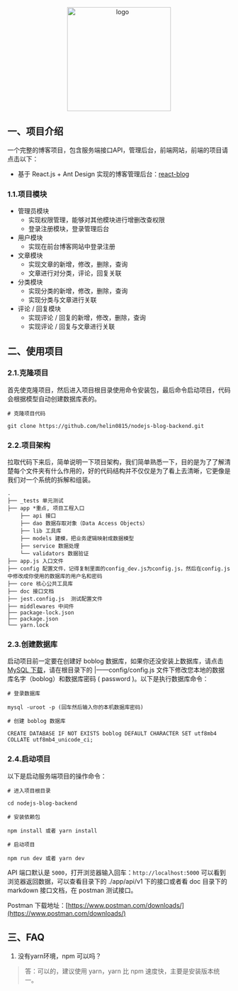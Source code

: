 
<p align="center"><a href="http://www.boblog.com" target="_blank" rel="noopener noreferrer"><img width="234" src="https://cdn.boblog.com/boblog.png" alt="logo"></a></p>

## 一、项目介绍
一个完整的博客项目，包含服务端接口API，管理后台，前端网站，前端的项目请点击以下：

- 基于 React.js + Ant Design 实现的博客管理后台：[react-blog](https://github.com/helin0815/react-ant-blog)

### 1.1.项目模块
- 管理员模块
    - 实现权限管理，能够对其他模块进行增删改查权限
    - 登录注册模块，登录管理后台
- 用户模块
    - 实现在前台博客网站中登录注册
- 文章模块
    - 实现文章的新增，修改，删除，查询
    - 文章进行对分类，评论，回复关联
- 分类模块
    - 实现分类的新增，修改，删除，查询
    - 实现分类与文章进行关联
- 评论 / 回复模块
    - 实现评论 / 回复的新增，修改，删除，查询
    - 实现评论 / 回复与文章进行关联

## 二、使用项目
### 2.1.克隆项目
首先使克隆项目，然后进入项目根目录使用命令安装包，最后命令启动项目，代码会根据模型自动创建数据库表的。
```
# 克隆项目代码

git clone https://github.com/helin0815/nodejs-blog-backend.git
```


### 2.2.项目架构
拉取代码下来后，简单说明一下项目架构，我们简单熟悉一下，目的是为了了解清楚每个文件夹有什么作用的，好的代码结构并不仅仅是为了看上去清晰，它更像是我们对一个系统的拆解和组装。

```iterm2
.
├── _tests 单元测试
├── app *重点, 项目工程入口
    ├── api 接口
    ├── dao 数据存取对象（Data Access Objects）
    ├── lib 工具库
    ├── models 建模，把业务逻辑映射成数据模型
    ├── service 数据处理
    └── validators 数据验证
├── app.js 入口文件
├── config 配置文件，记得复制里面的config_dev.js为config.js，然后在config.js中修改成你使用的数据库的用户名和密码
├── core 核心公共工具库
├── doc 接口文档
├── jest.config.js  测试配置文件
├── middlewares 中间件
├── package-lock.json
├── package.json
└── yarn.lock
```

### 2.3.创建数据库

启动项目前一定要在创建好 boblog 数据库，如果你还没安装上数据库，请点击[MySQL 下载](https://dev.mysql.com/downloads/mysql/)，请在根目录下的 |——config/config.js 文件下修改您本地的数据库名字（boblog）和数据库密码 ( password )。以下是执行数据库命令：

```
# 登录数据库

mysql -uroot -p (回车然后输入你的本机数据库密码)

# 创建 boblog 数据库

CREATE DATABASE IF NOT EXISTS boblog DEFAULT CHARACTER SET utf8mb4 COLLATE utf8mb4_unicode_ci;
```


### 2.4.启动项目
以下是启动服务端项目的操作命令：
```
# 进入项目根目录

cd nodejs-blog-backend

# 安装依赖包

npm install 或者 yarn install

# 启动项目

npm run dev 或者 yarn dev

```

API 端口默认是 `5000`，打开浏览器输入回车：`http://localhost:5000` 可以看到浏览器返回数据，可以查看目录下的 ./app/api/v1 下的接口或者看 doc 目录下的 markdown 接口文档，在 postman 测试接口。

Postman 下载地址：[https://www.postman.com/downloads/](https://www.postman.com/downloads/)


## 三、FAQ
1. 没有yarn环境，npm 可以吗？
> 答：可以的，建议使用 yarn，yarn 比 npm 速度快，主要是安装版本统一。
